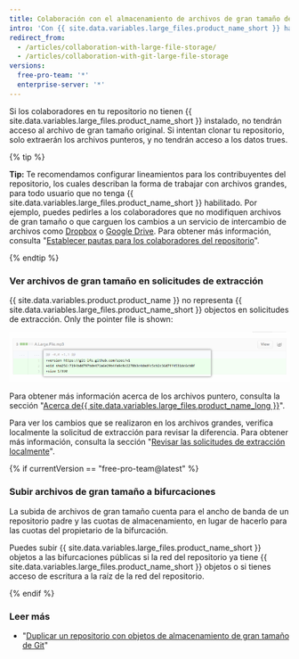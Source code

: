 ```yaml
---
title: Colaboración con el almacenamiento de archivos de gran tamaño de Git
intro: 'Con {{ site.data.variables.large_files.product_name_short }} habilitado, podrás extraer, modificar y subir archivos de gran tamaño del mismo modo que lo harías con cualquier archivo que administre Git. Sin embargo, un usuario que no tiene {{ site.data.variables.large_files.product_name_short }} experimentará un flujo de trabajo diferente.'
redirect_from:
  - /articles/collaboration-with-large-file-storage/
  - /articles/collaboration-with-git-large-file-storage
versions:
  free-pro-team: '*'
  enterprise-server: '*'
---
```


Si los colaboradores en tu repositorio no tienen {{ site.data.variables.large_files.product_name_short }} instalado, no tendrán acceso al archivo de gran tamaño original. Si intentan clonar tu repositorio, solo extraerán los archivos punteros, y no tendrán acceso a los datos trues.

{% tip %}

**Tip:** Te recomendamos configurar lineamientos para los contribuyentes del repositorio, los cuales describan la forma de trabajar con archivos grandes, para todo usuario que no tenga {{ site.data.variables.large_files.product_name_short }} habilitado. Por ejemplo, puedes pedirles a los colaboradores que no modifiquen archivos de gran tamaño o que carguen los cambios a un servicio de intercambio de archivos como [Dropbox](http://www.dropbox.com/) o <a href="https://drive.google.com/" data-proofer-ignore>Google Drive</a>. Para obtener más información, consulta "[Establecer pautas para los colaboradores del repositorio](/github/building-a-strong-community/setting-guidelines-for-repository-contributors)".

{% endtip %}

### Ver archivos de gran tamaño en solicitudes de extracción

{{ site.data.variables.product.product_name }} no representa {{ site.data.variables.large_files.product_name_short }} objectos en solicitudes de extracción. Only the pointer file is shown:

![Ejemplo de PR para archivos de gran tamaño](/assets/images/help/large_files/large_files_pr.png)

Para obtener más información acerca de los archivos puntero, consulta la sección "[Acerca de{{ site.data.variables.large_files.product_name_long }}](/github/managing-large-files/about-git-large-file-storage#pointer-file-format)".

Para ver los cambios que se realizaron en los archivos grandes, verifica localmente la solicitud de extracción para revisar la diferencia. Para obtener más información, consulta la sección "[Revisar las solicitudes de extracción localmente](/github/collaborating-with-issues-and-pull-requests/checking-out-pull-requests-locally)".

{% if currentVersion == "free-pro-team@latest" %}

### Subir archivos de gran tamaño a bifurcaciones

La subida de archivos de gran tamaño cuenta para el ancho de banda de un repositorio padre y las cuotas de almacenamiento, en lugar de hacerlo para las cuotas del propietario de la bifurcación.

Puedes subir {{ site.data.variables.large_files.product_name_short }} objetos a las bifurcaciones públicas si la red del repositorio ya tiene {{ site.data.variables.large_files.product_name_short }} objetos o si tienes acceso de escritura a la raíz de la red del repositorio.

{% endif %}

### Leer más

- "[Duplicar un repositorio con objetos de almacenamiento de gran tamaño de Git](/articles/duplicating-a-repository/#mirroring-a-repository-that-contains-git-large-file-storage-objects)"
